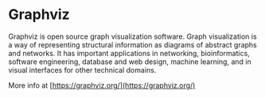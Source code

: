 # Graphviz

Graphviz is open source graph visualization software. Graph visualization is a way of representing structural information as diagrams of abstract graphs and networks. It has important applications in networking, bioinformatics, software engineering, database and web design, machine learning, and in visual interfaces for other technical domains.

More info at [https://graphviz.org/](https://graphviz.org/)
